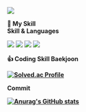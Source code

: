 <img src="https://capsule-render.vercel.app/api?type=waving&color=auto&height=300&section=header&text=Hello%20World&fontSize=90" />

<b>💪 My Skill </b> <br>
<b> Skill & Languages </b> <br>

<img src="https://img.shields.io/badge/Android-3DDC84?style=flat-square&logo=Android&logoColor=white"/> <img src="https://img.shields.io/badge/Python-0000ff?style=flat-square&logo=python&logoColor=white"/> <img src="https://img.shields.io/badge/LabView-ffD400?style=flat-square&logo=labview&logoColor=white"/> <img src="https://img.shields.io/badge/mysql-8977AD?style=flat-square&logo=mysql&logoColor=white"/>

<b> 👍 Coding Skill </b>
<b>  Baekjoon  </br>

[![Solved.ac Profile](http://mazassumnida.wtf/api/v2/generate_badge?boj=d123)](https://solved.ac/d123/)


<b>  Commit  </b> <br>

[![Anurag's GitHub stats](https://github-readme-stats.vercel.app/api?username=cho123456789)](https://github.com/anuraghazra/github-readme-stats)
